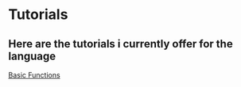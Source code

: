 # Tutorials

## Here are the tutorials i currently offer for the language

<a href="https://mervinpais.github.io/Easy14_Programing_language/webpages/tutorials/basicFunctions.html">Basic Functions</a>
